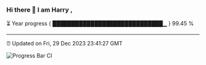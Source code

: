 ### Hi there 👋 I am Harry , 

⏳ Year progress { █████████████████████████████▁ } 99.45 %

---

⏰ Updated on Fri, 29 Dec 2023 23:41:27 GMT

![Progress Bar CI](https://github.com/duykhang68/duykhang68/workflows/Progress%20Bar%20CI/badge.svg)
